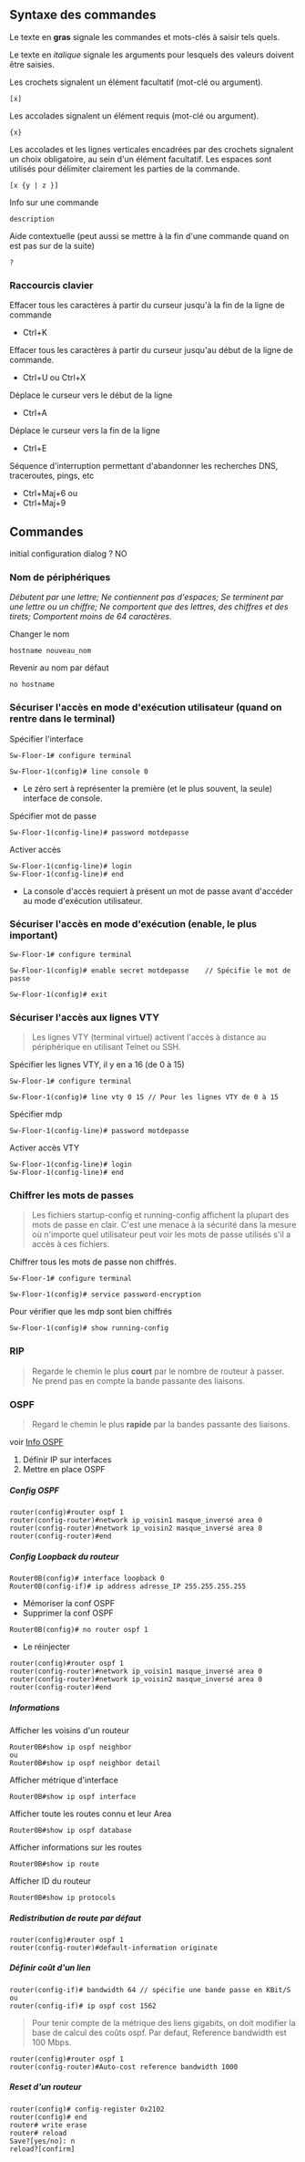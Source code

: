 ## Syntaxe des commandes

Le texte en **gras** signale les commandes et mots-clés à saisir tels quels.

Le texte en *italique* signale les arguments pour lesquels des valeurs doivent être saisies.

Les crochets signalent un élément facultatif (mot-clé ou argument).
```
[x] 
```
  

Les accolades signalent un élément requis (mot-clé ou argument).
```
{x} 
```
  
Les accolades et les lignes verticales encadrées par des crochets signalent un choix obligatoire, au sein d'un élément facultatif. Les espaces sont utilisés pour délimiter clairement les parties de la commande.
```
[x {y | z }] 
```

Info sur une commande
```
description
```

Aide contextuelle (peut aussi se mettre à la fin d'une commande quand on est pas sur de la suite)
```
?
```

### Raccourcis clavier

Effacer tous les caractères à partir du curseur jusqu'à la fin de la ligne de commande
- Ctrl+K 

Effacer tous les caractères à partir du curseur jusqu'au début de la ligne de commande.
- Ctrl+U ou Ctrl+X

Déplace le curseur vers le début de la ligne
- Ctrl+A

Déplace le curseur vers la fin de la ligne
- Ctrl+E

Séquence d'interruption permettant d'abandonner les recherches DNS, traceroutes, pings, etc
- Ctrl+Maj+6
ou
- Ctrl+Maj+9

## Commandes

initial configuration dialog ? NO

### Nom de périphériques

*Débutent par une lettre;
Ne contiennent pas d'espaces;
Se terminent par une lettre ou un chiffre;
Ne comportent que des lettres, des chiffres et des tirets;
Comportent moins de 64 caractères.*

Changer le nom
```
hostname nouveau_nom
```

Revenir au nom par défaut
```
no hostname
```

### Sécuriser l'accès en mode d'exécution utilisateur (quand on rentre dans le terminal)

Spécifier l'interface
```
Sw-Floor-1# configure terminal

Sw-Floor-1(config)# line console 0
```
- Le zéro sert à représenter la première (et le plus souvent, la seule) interface de console.

Spécifier mot de passe
```
Sw-Floor-1(config-line)# password motdepasse
```

Activer accès
```
Sw-Floor-1(config-line)# login
Sw-Floor-1(config-line)# end
```
- La console d'accès requiert à présent un mot de passe avant d'accéder au mode d'exécution utilisateur.

### Sécuriser l'accès en mode d'exécution (enable, le plus important)

```
Sw-Floor-1# configure terminal

Sw-Floor-1(config)# enable secret motdepasse    // Spécifie le mot de passe
  
Sw-Floor-1(config)# exit
```

### Sécuriser l'accès aux lignes VTY

>Les lignes VTY (terminal virtuel) activent l'accès à distance au périphérique en utilisant Telnet ou SSH.

Spécifier les lignes VTY, il y en a 16 (de 0 à 15)
```
Sw-Floor-1# configure terminal

Sw-Floor-1(config)# line vty 0 15 // Pour les lignes VTY de 0 à 15
```

Spécifier mdp
```
Sw-Floor-1(config-line)# password motdepasse
```

Activer accès VTY
```
Sw-Floor-1(config-line)# login 
Sw-Floor-1(config-line)# end
```

### Chiffrer les mots de passes

>Les fichiers startup-config et running-config affichent la plupart des mots de passe en clair. C'est une menace à la sécurité dans la mesure où n'importe quel utilisateur peut voir les mots de passe utilisés s'il a accès à ces fichiers.

Chiffrer tous les mots de passe non chiffrés.
```
Sw-Floor-1# configure terminal

Sw-Floor-1(config)# service password-encryption
```

Pour vérifier que les mdp sont bien chiffrés
```
Sw-Floor-1(config)# show running-config
```

### RIP

>Regarde le chemin le plus **court** par le nombre de routeur à passer.
>Ne prend pas en compte la bande passante des liaisons.


### OSPF

>Regard le chemin le plus **rapide** par la bandes passante des liaisons.

voir [Info OSPF](https://cisco.goffinet.org/ccna/ospf/messages-ospf/)

1) Définir IP sur interfaces
2) Mettre en place OSPF
##### Config OSPF
```
router(config)#router ospf 1  
router(config-router)#network ip_voisin1 masque_inversé area 0  
router(config-router)#network ip_voisin2 masque_inversé area 0  
router(config-router)#end
```

##### Config Loopback du routeur
```
Router0B(config)# interface loopback 0
Router0B(config-if)# ip address adresse_IP 255.255.255.255
```
- Mémoriser la conf OSPF
- Supprimer la conf OSPF
```
Router0B(config)# no router ospf 1
```
- Le réinjecter
```
router(config)#router ospf 1  
router(config-router)#network ip_voisin1 masque_inversé area 0  
router(config-router)#network ip_voisin2 masque_inversé area 0  
router(config-router)#end
```

##### Informations
Afficher les voisins d'un routeur
```
Router0B#show ip ospf neighbor
ou
Router0B#show ip ospf neighbor detail
```

Afficher métrique d'interface
```
Router0B#show ip ospf interface
```

Afficher toute les routes connu et leur Area
```
Router0B#show ip ospf database
```

Afficher informations sur les routes
```
Router0B#show ip route
```

Afficher ID du routeur
```
Router0B#show ip protocols
```

##### Redistribution de route par défaut

```
router(config)#router ospf 1
router(config-router)#default-information originate
```

##### Définir coût d'un lien

```
router(config-if)# bandwidth 64 // spécifie une bande passe en KBit/S 
ou
router(config-if)# ip ospf cost 1562
```

>Pour tenir compte de la métrique des liens gigabits, on doit modifier la base de calcul des coûts ospf. Par defaut, Reference bandwidth est 100 Mbps.
```
router(config)#router ospf 1
router(config-router)#Auto-cost reference bandwidth 1000
```

##### Reset d'un routeur

```
router(config)# config-register 0x2102
router(config)# end
router# write erase
router# reload
Save?[yes/no]: n
reload?[confirm]
```
